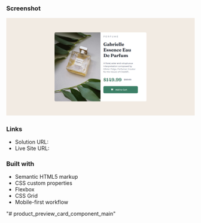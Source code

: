 
### Screenshot

![](./images/screenshot.png)


### Links

- Solution URL: 
- Live Site URL: 



### Built with

- Semantic HTML5 markup
- CSS custom properties
- Flexbox
- CSS Grid
- Mobile-first workflow


"# product_preview_card_component_main" 
